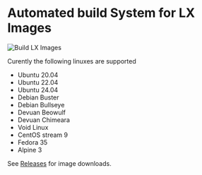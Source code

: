 # Automated build System for LX Images

![Build LX Images](https://github.com/omniosorg/lx-images/workflows/Build%20LX%20Images/badge.svg)

Curently the following linuxes are supported

* Ubuntu 20.04
* Ubuntu 22.04
* Ubuntu 24.04
* Debian Buster
* Debian Bullseye
* Devuan Beowulf
* Devuan Chimeara
* Void Linux
* CentOS stream 9
* Fedora 35
* Alpine 3

See [Releases](https://github.com/omniosorg/lx-images/releases) for image downloads.
